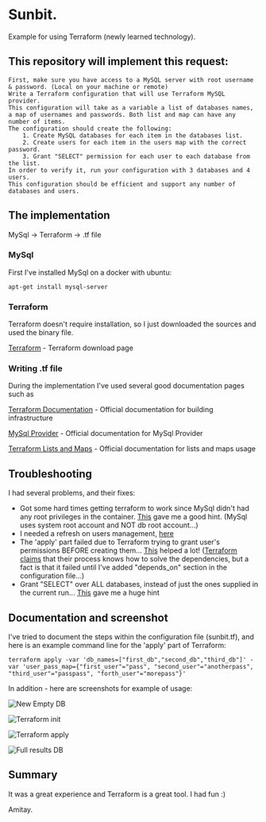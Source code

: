 # Sunbit.
Example for using Terraform (newly learned technology).

## This repository will implement this request:
```
First, make sure you have access to a MySQL server with root username & password. (Local on your machine or remote)
Write a Terraform configuration that will use Terraform MySQL provider.
This configuration will take as a variable a list of databases names, a map of usernames and passwords. Both list and map can have any number of items.
The configuration should create the following:
    1. Create MySQL databases for each item in the databases list.
    2. Create users for each item in the users map with the correct password.
    3. Grant "SELECT" permission for each user to each database from the list.
In order to verify it, run your configuration with 3 databases and 4 users.
This configuration should be efficient and support any number of databases and users.
```

## The implementation
MySql -> Terraform -> .tf file

### MySql
First I've installed MySql on a docker with ubuntu:
```
apt-get install mysql-server
```

### Terraform
Terraform doesn't require installation, so I just downloaded the sources and used the binary file.

[Terraform](https://www.terraform.io/downloads.html) - Terraform download page

### Writing .tf file
During the implementation I've used several good documentation pages such as

[Terraform Documentation](https://learn.hashicorp.com/terraform/getting-started/build) - Official documentation for building infrastructure

[MySql Provider](https://www.terraform.io/docs/providers/mysql/index.html) - Official documentation for MySql Provider

[Terraform Lists and Maps](https://learn.hashicorp.com/terraform/getting-started/variables) - Official documentation for lists and maps usage

## Troubleshooting
I had several problems, and their fixes:
* Got some hard times getting terraform to work since MySql didn't had any root privileges in the container. [This](https://stackoverflow.com/questions/39281594/error-1698-28000-access-denied-for-user-rootlocalhost) gave me a good hint. (MySql uses system root account and NOT db root account...)
* I needed a refresh on users management, [here](https://www.shellhacks.com/mysql-show-users-privileges-passwords/)
* The 'apply' part failed due to Terraform trying to grant user's permissions BEFORE creating them... [This](https://learn.hashicorp.com/terraform/getting-started/dependencies.html) helped a lot! ([Terraform claims](https://www.terraform.io/docs/configuration/load.html) that their process knows how to solve the dependencies, but a fact is that it failed until I've added "depends_on" section in the configuration file...)
* Grant "SELECT" over ALL databases, instead of just the ones supplied in the current run... [This](https://i-py.com/2017/Terraform-Usergen/) gave me a huge hint

## Documentation and screenshot
I've tried to document the steps within the configuration file (sunbit.tf), and here is an example command line for the 'apply' part of Terraform:
```
terraform apply -var 'db_names=["first_db","second_db","third_db"]' -var 'user_pass_map={"first_user"="pass", "second_user"="anotherpass", "third_user"="passpass", "forth_user"="morepass"}'
```
In addition - here are screenshots for example of usage:

![New Empty DB](/screenshots/empty_db.JPG)

![Terraform init](/screenshots/terraform_init.JPG)

![Terraform apply](/screenshots/terraform_apply.JPG)

![Full results DB](/screenshots/updated_grant.PNG)

## Summary
It was a great experience and Terraform is a great tool.
I had fun :)

Amitay.

